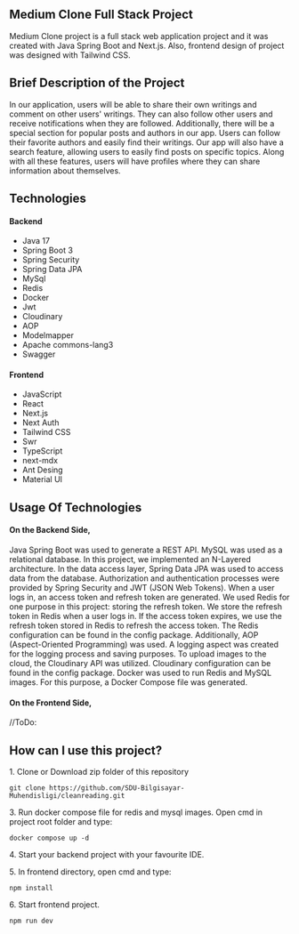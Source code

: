 ## Medium Clone Full Stack Project

Medium Clone project is a full stack web application project and it was created with Java Spring Boot and Next.js. Also, frontend design of project was designed with Tailwind CSS.

## Brief Description of the Project


In our application, users will be able to share their own writings and comment on other users' writings. They can also follow other users and receive notifications when they are followed. Additionally, there will be a special section for popular posts and authors in our app. Users can follow their favorite authors and easily find their writings. Our app will also have a search feature, allowing users to easily find posts on specific topics. Along with all these features, users will have profiles where they can share information about themselves.

## Technologies

<h4>Backend</h4>
<ul>
    <li>Java 17</li>
    <li>Spring Boot 3</li>
    <li>Spring Security</li>
    <li>Spring Data JPA</li>
    <li>MySql</li>
    <li>Redis</li>
    <li>Docker</li>
    <li>Jwt</li>
    <li>Cloudinary</li>
    <li>AOP</li>
    <li>Modelmapper</li>
    <li>Apache commons-lang3</li>
    <li>Swagger</li>
</ul>

<h4>Frontend</h4>
<ul>
    <li>JavaScript</li>
    <li>React</li>
    <li>Next.js</li>
    <li>Next Auth</li>
    <li>Tailwind CSS</li>
    <li>Swr</li>
    <li>TypeScript</li>
    <li>next-mdx</li>
    <li>Ant Desing</li>
    <li>Material UI</li>
</ul>

## Usage Of Technologies

<h4>On the Backend Side, </h4>
Java Spring Boot was used to generate a REST API. MySQL was used as a relational database. In this project, we implemented an N-Layered architecture. In the data access layer, Spring Data JPA was used to access data from the database. Authorization and authentication processes were provided by Spring Security and JWT (JSON Web Tokens). When a user logs in, an access token and refresh token are generated. We used Redis for one purpose in this project: storing the refresh token. We store the refresh token in Redis when a user logs in. If the access token expires, we use the refresh token stored in Redis to refresh the access token. The Redis configuration can be found in the config package. Additionally, AOP (Aspect-Oriented Programming) was used. A logging aspect was created for the logging process and saving purposes. To upload images to the cloud, the Cloudinary API was utilized. Cloudinary configuration  can be found in the config package. Docker was used to run Redis and MySQL images. For this purpose, a Docker Compose file was generated.

<h4>On the Frontend Side, </h4>
//ToDo:

## How can I use this project?

<p> 1. Clone or Download zip folder of this repository </p> 
    
    git clone https://github.com/SDU-Bilgisayar-Muhendisligi/cleanreading.git

<p> 3. Run docker compose file for redis and mysql images.
    Open cmd in project root folder and type:
</p>

    docker compose up -d

<p> 4. Start your backend project with your favourite IDE. </p>

<p> 5. In frontend directory, open cmd and type: </p>

    npm install

<p> 6. Start frontend project. </p>

    npm run dev
